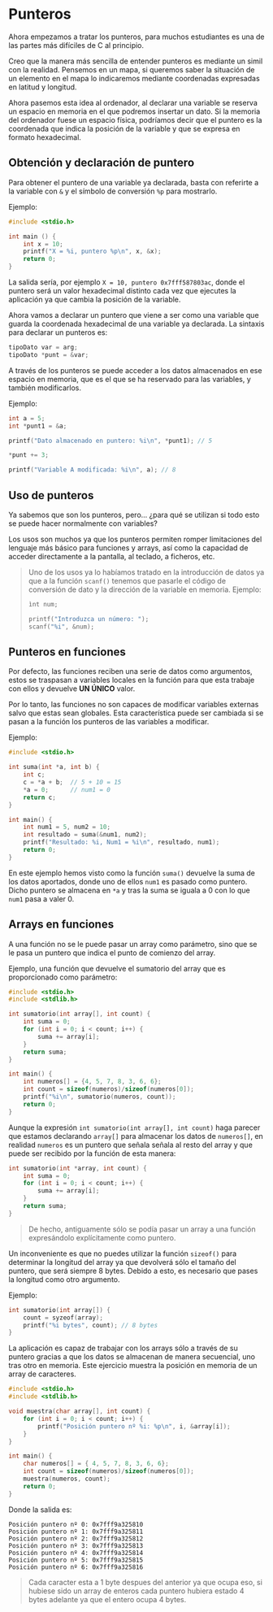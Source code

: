 # Punteros

Ahora empezamos a tratar los punteros, para muchos estudiantes es una de las partes más difíciles de C al principio.

Creo que la manera más sencilla de entender punteros es mediante un simil con la realidad. Pensemos en un mapa, si queremos saber la situación de un elemento en el mapa lo indicaremos mediante coordenadas expresadas en latitud y longitud.

Ahora pasemos esta idea al ordenador, al declarar una variable se reserva un espacio en memoria en el que podremos insertar un dato. Si la memoria del ordenador fuese un espacio física, podríamos decir que el puntero es la coordenada que indica la posición de la variable y que se expresa en formato hexadecimal.

## Obtención y declaración de puntero

Para obtener el puntero de una variable ya declarada, basta con referirte a la variable con `&` y el símbolo de conversión `%p` para mostrarlo.

Ejemplo:

````c
#include <stdio.h>

int main () {
    int x = 10;
    printf("X = %i, puntero %p\n", x, &x);
    return 0;
}
````

La salida sería, por ejemplo `X = 10, puntero 0x7fff587803ac`, donde el puntero será un valor hexadecimal distinto cada vez que ejecutes la aplicación ya que cambia la posición de la variable.

Ahora vamos a declarar un puntero que viene a ser como una variable que guarda la coordenada hexadecimal de una variable ya declarada. La sintaxis para declarar un punteros es:

````c
tipoDato var = arg;
tipoDato *punt = &var;
````

A través de los punteros se puede acceder a los datos almacenados en ese espacio en memoria, que es el que se ha reservado para las variables, y también modificarlos.

Ejemplo:

````c
int a = 5;
int *punt1 = &a;

printf("Dato almacenado en puntero: %i\n", *punt1); // 5

*punt += 3;

printf("Variable A modificada: %i\n", a); // 8
````

## Uso de punteros

Ya sabemos que son los punteros, pero... ¿para qué se utilizan si todo esto se puede hacer normalmente con variables?

Los usos son muchos ya que los punteros permiten romper limitaciones del lenguaje más básico para funciones y arrays, así como la capacidad de acceder directamente a la pantalla, al teclado, a ficheros, etc.

>Uno de los usos ya lo habíamos tratado en la introducción de datos ya que a la función `scanf()` tenemos que pasarle el código de conversión de dato y la dirección de la variable en memoria. Ejemplo:
>
>````c
>ìnt num;
>
>printf("Introduzca un número: ");
>scanf("%i", &num);
>````

## Punteros en funciones

Por defecto, las funciones reciben una serie de datos como argumentos, estos se traspasan a variables locales en la función para que esta trabaje con ellos y devuelve **UN ÚNICO** valor.

Por lo tanto, las funciones no son capaces de modificar variables externas salvo que estas sean globales. Esta característica puede ser cambiada si se pasan a la función los punteros de las variables a modificar.

Ejemplo:

````c
#include <stdio.h>

int suma(int *a, int b) {
    int c;
    c = *a + b;  // 5 + 10 = 15
    *a = 0;      // num1 = 0
    return c;
}

int main() {
    int num1 = 5, num2 = 10;
    int resultado = suma(&num1, num2);
    printf("Resultado: %i, Num1 = %i\n", resultado, num1);
    return 0;
}
````

En este ejemplo hemos visto como la función `suma()` devuelve la suma de los datos aportados, donde uno de ellos `num1` es pasado como puntero. Dicho puntero se almacena en `*a` y tras la suma se iguala a 0 con lo que `num1` pasa a valer 0.

## Arrays en funciones

A una función no se le puede pasar un array como parámetro, sino que se le pasa un puntero que indica el punto de comienzo del array.

Ejemplo, una función que devuelve el sumatorio del array que es proporcionado como parámetro:

````c
#include <stdio.h>
#include <stdlib.h>

int sumatorio(int array[], int count) {
    int suma = 0;
    for (int i = 0; i < count; i++) {
        suma += array[i];
    }
    return suma;
}

int main() {
    int numeros[] = {4, 5, 7, 8, 3, 6, 6};
    int count = sizeof(numeros)/sizeof(numeros[0]);
    printf("%i\n", sumatorio(numeros, count));
    return 0;
}
````

Aunque la expresión `int sumatorio(int array[], int count)` haga parecer que estamos declarando `array[]` para almacenar los datos de `numeros[]`, en realidad `numeros` es un puntero que señala señala al resto del array y que puede ser recibido por la función de esta manera:

````c
int sumatorio(int *array, int count) {
    int suma = 0;
    for (int i = 0; i < count; i++) {
        suma += array[i];
    }
    return suma;
}
````

>De hecho, antiguamente sólo se podía pasar un array a una función expresándolo explícitamente como puntero.

Un inconveniente es que no puedes utilizar la función `sizeof()` para determinar la longitud del array ya que devolverá sólo el tamaño del puntero, que será siempre 8 bytes. Debido a esto, es necesario que pases la longitud como otro argumento.

Ejemplo:

````c
int sumatorio(int array[]) {
    count = syzeof(array);
    printf("%i bytes", count); // 8 bytes
}
````

La aplicación es capaz de trabajar con los arrays sólo a través de su puntero gracias a que los datos se almacenan de manera secuencial, uno tras otro en memoria. Este ejercicio muestra la posición en memoria de un array de caracteres.

````c
#include <stdio.h>
#include <stdlib.h>

void muestra(char array[], int count) {
    for (int i = 0; i < count; i++) {
        printf("Posición puntero nº %i: %p\n", i, &array[i]);
    }
}

int main() {
    char numeros[] = { 4, 5, 7, 8, 3, 6, 6};
    int count = sizeof(numeros)/sizeof(numeros[0]);
    muestra(numeros, count);
    return 0;
}
````

Donde la salida es:

````text
Posición puntero nº 0: 0x7fff9a325810
Posición puntero nº 1: 0x7fff9a325811
Posición puntero nº 2: 0x7fff9a325812
Posición puntero nº 3: 0x7fff9a325813
Posición puntero nº 4: 0x7fff9a325814
Posición puntero nº 5: 0x7fff9a325815
Posición puntero nº 6: 0x7fff9a325816
````

>Cada caracter esta a 1 byte despues del anterior ya que ocupa eso, si hubiese sido un array de enteros cada puntero hubiera estado 4 bytes adelante ya que el entero ocupa 4 bytes.
